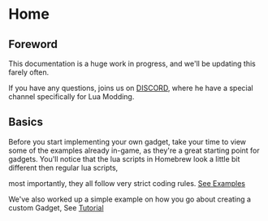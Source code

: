# Home

## Foreword

This documentation is a huge work in progress, and we'll be updating this farely often.

If you have any questions, joins us on [DISCORD](https://discord.gg/repVGu5), where he have a special channel specifically for Lua Modding.

## Basics

Before you start implementing your own gadget, take your time to view some of the examples already in-game, as they're a great starting point for gadgets.
You'll notice that the lua scripts in Homebrew look a little bit different then regular lua scripts,

most importantly, they all follow very strict coding rules. [See Examples](https://github.com/copybugpaste/HomebrewAPI/tree/master/Examples)

We've also worked up a simple example on how you go about creating a custom Gadget, See [Tutorial](Tutorial)
